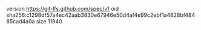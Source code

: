 version https://git-lfs.github.com/spec/v1
oid sha256:c1298df57a4ec42aab3830e67946e50d4af4e99c2ebf1a4828bf48485cad4a0a
size 11940
